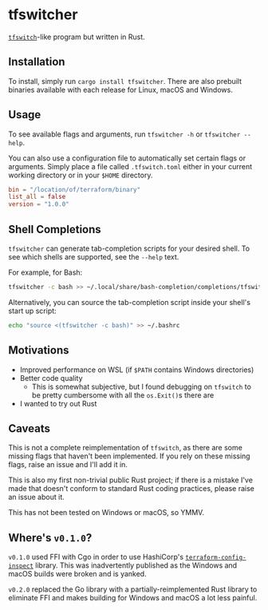 # tfswitcher

[`tfswitch`](https://github.com/warrensbox/terraform-switcher/)-like program but written in Rust.

## Installation

To install, simply run `cargo install tfswitcher`. There are also prebuilt binaries available with each release for Linux, macOS and Windows.

## Usage

To see available flags and arguments, run `tfswitcher -h` or `tfswitcher --help`.

You can also use a configuration file to automatically set certain flags or arguments. Simply place a file called `.tfswitch.toml` either in your current working directory or in your `$HOME` directory.

```toml
bin = "/location/of/terraform/binary"
list_all = false
version = "1.0.0"
```

## Shell Completions

`tfswitcher` can generate tab-completion scripts for your desired shell. To see which shells are supported, see the `--help` text.

For example, for Bash:

```bash
tfswitcher -c bash >> ~/.local/share/bash-completion/completions/tfswitcher
```

Alternatively, you can source the tab-completion script inside your shell's start up script:

```bash
echo "source <(tfswitcher -c bash)" >> ~/.bashrc
```

## Motivations

* Improved performance on WSL (if `$PATH` contains Windows directories)
* Better code quality
  * This is somewhat subjective, but I found debugging on `tfswitch` to be pretty cumbersome with all the `os.Exit()`s there are
* I wanted to try out Rust

## Caveats

This is not a complete reimplementation of `tfswitch`, as there are some missing flags that haven't been implemented. If you rely on these missing flags, raise an issue and I'll add it in.

This is also my first non-trivial public Rust project; if there is a mistake I've made that doesn't conform to standard Rust coding practices, please raise an issue about it.

This has not been tested on Windows or macOS, so YMMV.

## Where's `v0.1.0`?

`v0.1.0` used FFI with Cgo in order to use HashiCorp's [`terraform-config-inspect`](https://github.com/hashicorp/terraform-config-inspect) library.
This was inadvertently published as the Windows and macOS builds were broken and is yanked.

`v0.2.0` replaced the Go library with a partially-reimplemented Rust library to eliminate FFI and makes building for Windows and macOS a lot less painful.
